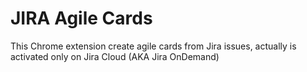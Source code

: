 # JIRA Agile Cards

This Chrome extension create agile cards from Jira issues, actually is activated only on Jira Cloud (AKA Jira OnDemand)
